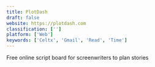 ```yaml
---
title: PlotDash
draft: false 
website: https://plotdash.com
classification: ['']
platform: ['Web']
keywords: ['Celtx', 'Gmail', 'Read', 'Time']
---
```

Free online script board for screenwriters to plan stories